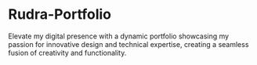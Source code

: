 # Rudra-Portfolio
 Elevate my digital presence with a dynamic portfolio showcasing my passion for innovative design and technical expertise, creating a seamless fusion of creativity and functionality.
